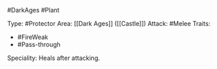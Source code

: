 #DarkAges #Plant

Type: #Protector
Area: [[Dark Ages]] ([[Castle]])
Attack: #Melee
Traits:
- #FireWeak
- #Pass-through

Speciality: Heals after attacking.